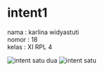 # intent1

nama : karlina widyastuti  <br>
nomor : 18 <br>
kelas : XI RPL 4 <br>

![intent satu dua](https://cloud.githubusercontent.com/assets/22352314/22236108/0c952128-e236-11e6-83c9-caf7032d679a.PNG)
![intent satu](https://cloud.githubusercontent.com/assets/22352314/22236109/0c9ea5f4-e236-11e6-9438-a503e6a1433b.PNG)
